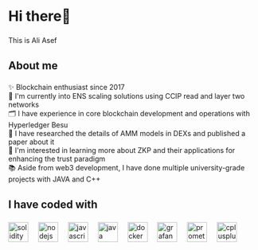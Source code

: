 <h1 align="left">Hi there👋</h1>

###

<p align="left">This is Ali Asef</p>

###

<h2 align="left">About me</h2>

###

<p align="left">✨ Blockchain enthusiast since 2017<br>💼 I'm currently into ENS scaling solutions using CCIP read and layer two networks<br>🗂️ I have experience in core blockchain development and operations with Hyperledger Besu <br>🔭 I have researched the details of AMM models in DEXs and published a paper about it<br>🎯 I'm interested in learning more about ZKP and their applications for enhancing the trust paradigm<br>📚 Aside from web3 development, I have done multiple university-grade projects with JAVA and C++</p>

###

<h2 align="left">I have coded with</h2>

###

<div align="left">
  <img src="https://skillicons.dev/icons?i=solidity" height="40" alt="solidity logo"  />
  <img width="12" />
  <img src="https://cdn.jsdelivr.net/gh/devicons/devicon/icons/nodejs/nodejs-original.svg" height="40" alt="nodejs logo"  />
  <img width="12" />
  <img src="https://skillicons.dev/icons?i=js" height="40" alt="javascript logo"  />
  <img width="12" />
  <img src="https://cdn.jsdelivr.net/gh/devicons/devicon/icons/java/java-original.svg" height="40" alt="java logo"  />
  <img width="12" />
  <img src="https://cdn.jsdelivr.net/gh/devicons/devicon/icons/docker/docker-original.svg" height="40" alt="docker logo"  />
  <img width="12" />
  <img src="https://cdn.jsdelivr.net/gh/devicons/devicon/icons/grafana/grafana-original.svg" height="40" alt="grafana logo"  />
  <img width="12" />
  <img src="https://cdn.jsdelivr.net/gh/devicons/devicon/icons/prometheus/prometheus-original.svg" height="40" alt="prometheus logo"  />
  <img width="12" />
  <img src="https://cdn.jsdelivr.net/gh/devicons/devicon/icons/cplusplus/cplusplus-original.svg" height="40" alt="cplusplus logo"  />
</div>

###
